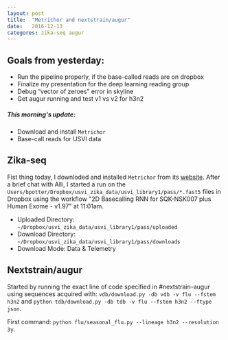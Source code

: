 ```yaml
---
layout: post
title:  "Metrichor and nextstrain/augur"
date:   2016-12-13
categores: zika-seq augur
---
```

## Goals from yesterday:
* Run the pipeline properly, if the base-called reads are on dropbox
* Finalize my presentation for the deep learning reading group
* Debug “vector of zeroes” error in skyline
* Get augur running and test v1 vs v2 for h3n2
##### This morning's update:
* Download and install `Metrichor`
* Base-call reads for USVI data

## Zika-seq
Fist thing today, I downloded and installed `Metrichor` from its [website](https://metrichor.com/s/). After a brief chat with Alli, I started a run on the `Users/bpotter/Dropbox/usvi_zika_data/usvi_library1/pass/*.fast5` files in Dropbox using the workflow "2D Basecalling RNN for SQK-NSK007 plus Human Exome - v1.97" at 11:01am.
* Uploaded Directory: `~/Dropbox/usvi_zika_data/usvi_library1/pass/uploaded`
* Download Directory: `~/Dropbox/usvi_zika_data/usvi_library1/pass/downloads`
* Download Mode: Data & Telemetry

## Nextstrain/augur
Started by running the exact line of code specified in #nextstrain-augur using sequences acquired with: `vdb/download.py -db vdb -v flu --fstem h3n2` and `python tdb/download.py -db tdb -v flu --fstem h3n2 --ftype json`.

First command: `python flu/seasonal_flu.py --lineage h3n2 --resolution 3y`.

